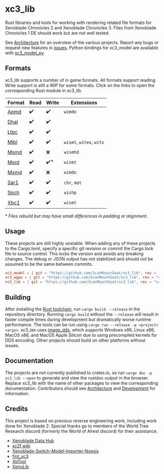 # xc3_lib
Rust libraries and tools for working with rendering related file formats for Xenoblade Chronicles 2 and Xenoblade Chronicles 3. Files from Xenoblade Chronicles 1 DE should work but are not well tested. 

See [Architecture](https://github.com/ScanMountGoat/xc3_lib/blob/main/ARCHITECTURE.md) for an overview of the various projects. Report any bugs or request new features in [issues](https://github.com/ScanMountGoat/xc3_lib/issues). Python bindings for xc3_model are available with [xc3_model_py](https://github.com/ScanMountGoat/xc3_model_py).

## Formats
xc3_lib supports a number of in game formats. All formats support reading. Write support is still a WIP for some formats. Click on the links to open the corresponding Rust module in xc3_lib.

| Format | Read | Write | Extensions | 
| --- | --- | --- | --- |
| [Apmd](https://github.com/ScanMountGoat/xc3_lib/blob/main/xc3_lib/src/apmd.rs) | ✔️ | ✔️ | `wimdo` |
| [Dhal](https://github.com/ScanMountGoat/xc3_lib/blob/main/xc3_lib/src/dhal.rs) | ✔️ | ✔️ |  |
| [Ltpc](https://github.com/ScanMountGoat/xc3_lib/blob/main/xc3_lib/src/ltpc.rs) | ✔️ | ✔️ |  |
| [Mibl](https://github.com/ScanMountGoat/xc3_lib/blob/main/xc3_lib/src/mibl.rs) | ✔️ | ✔️ | `wismt`, `witex`, `witx` |
| [Msmd](https://github.com/ScanMountGoat/xc3_lib/blob/main/xc3_lib/src/msmd.rs) | ✔️ | ❌ | `wismhd` |
| [Msrd](https://github.com/ScanMountGoat/xc3_lib/blob/main/xc3_lib/src/msrd.rs) | ✔️ | ✔️* | `wismt` |
| [Mxmd](https://github.com/ScanMountGoat/xc3_lib/blob/main/xc3_lib/src/mxmd.rs) | ✔️ | ❌ | `wimdo` |
| [Sar1](https://github.com/ScanMountGoat/xc3_lib/blob/main/xc3_lib/src/sar1.rs) | ✔️ | ✔️ | `chr`, `mot` |
| [Spch](https://github.com/ScanMountGoat/xc3_lib/blob/main/xc3_lib/src/spch.rs) | ✔️ | ✔️ | `wishp` |
| [Xbc1](https://github.com/ScanMountGoat/xc3_lib/blob/main/xc3_lib/src/xbc1.rs) | ✔️ | ✔️ | `wismt` |

\* *Files rebuild but may have small differences in padding or alignment.*

## Usage
These projects are still highly unstable. When adding any of these projects to the Cargo.toml, specify a specific git revision or commit the Cargo.lock file to source control. This locks the version and avoids any breaking changes. The debug or JSON output has not stabilized and should not be assumed to be the same between commits.

```toml
xc3_model = { git = "https://github.com/ScanMountGoat/xc3_lib", rev = "commit_hash" }
xc3_wgpu = { git = "https://github.com/ScanMountGoat/xc3_lib", rev = "commit_hash" }
xc3_lib = { git = "https://github.com/ScanMountGoat/xc3_lib", rev = "commit_hash" }
```

## Building
After installing the [Rust toolchain](https://www.rust-lang.org/tools/install), run `cargo build --release` in the repository directory.
Running `cargo build` without the `--release` will result in faster compile times during development but dramatically worse runtime performance. The tools can be run using `cargo run --release -p <project> <args>`. xc3_tex uses [image_dds](https://github.com/ScanMountGoat/image_dds), which supports Windows x86, Linux x86, MacOS x86, and MacOS Apple Silicon due to using precompiled kernels for DDS encoding. Other projects should build on other platforms without issues.

## Documentation
The projects are not currently published to crates.io, so run `cargo doc -p xc3_lib --open` to generate and view the rustdoc output in the browser. Replace xc3_lib with the name of other packages to view the corresponding documentation. Contributors should see [Architecture](https://github.com/ScanMountGoat/xc3_lib/blob/main/ARCHITECTURE.md) and [Development](https://github.com/ScanMountGoat/xc3_lib/blob/main/DEVELOPMENT.md) for information.

## Credits
This project is based on previous reverse engineering work, including work done for Xenoblade 2.
Special thanks go to members of the World Tree Research discord (formerly the World of Alrest discord) for their assistance.
* [Xenoblade Data Hub](https://xenobladedata.github.io/)
* [xc2f wiki](https://github.com/atnavon/xc2f/wiki)
* [Xenoblade-Switch-Model-Importer-Noesis](https://github.com/Turk645/Xenoblade-Switch-Model-Importer-Noesis)
* [fmt_xc3](https://github.com/Joschuka/fmt_xc3)
* [XbTool](https://github.com/AlexCSDev/XbTool)
* [XenoLib](https://github.com/PredatorCZ/XenoLib)
